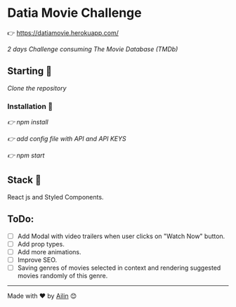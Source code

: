 # Datia Movie Challenge

👉 https://datiamovie.herokuapp.com/

_2 days Challenge consuming The Movie Database (TMDb)_

## Starting 🚀

_Clone the repository_

### Installation 🔧

_👉 npm install_

_👉 add config file with API and API KEYS_

_👉 npm start_

## Stack 📌

React js and Styled Components.

## ToDo:

- [ ] Add Modal with video trailers when user clicks on "Watch Now" button.
- [ ] Add prop types.
- [ ] Add more animations.
- [ ] Improve SEO.
- [ ] Saving genres of movies selected in context and rendering suggested movies randomly of this genre.

---

Made with ❤️ by [Ailin](https://github.com/ailinnakaganeku) 😊
